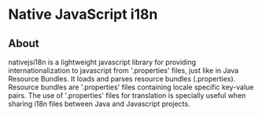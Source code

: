 Native JavaScript i18n
======================

## About

nativejsi18n is a lightweight javascript library for providing internationalization to javascript from '.properties' files, just like in Java Resource Bundles. 
It loads and parses resource bundles (.properties).
Resource bundles are '.properties' files containing locale specific key-value pairs. 
The use of '.properties' files for translation is specially useful when sharing i18n files between Java and Javascript projects. 
